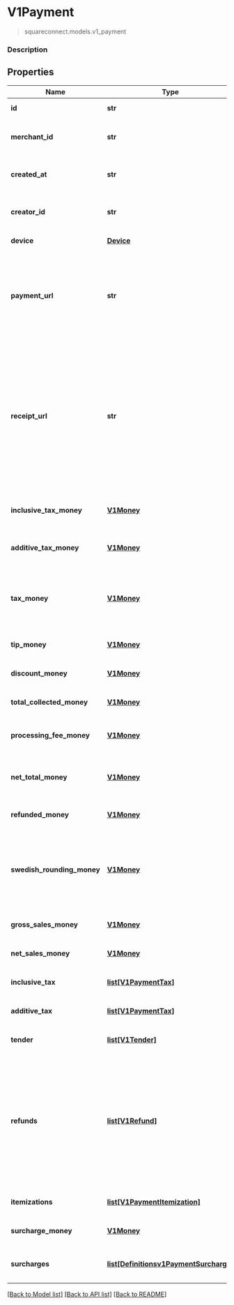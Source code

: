 # V1Payment
> squareconnect.models.v1_payment

### Description

## Properties
Name | Type | Description | Notes
------------ | ------------- | ------------- | -------------
**id** | **str** | The payment&#39;s unique identifier. | [optional]
**merchant_id** | **str** | The unique identifier of the merchant that took the payment. | [optional]
**created_at** | **str** | The time when the payment was created, in ISO 8601 format. | [optional]
**creator_id** | **str** | The unique identifier of the Square account that took the payment. | [optional]
**device** | [**Device**](Device.md) | The device that took the payment. | [optional]
**payment_url** | **str** | The URL of the payment&#39;s detail page in the merchant dashboard. The merchant must be signed in to the merchant dashboard to view this page. | [optional]
**receipt_url** | **str** | The URL of the receipt for the payment. Note that for split tender payments, this URL corresponds to the receipt for the first tender listed in the payment&#39;s tender field. Each Tender object has its own receipt_url field you can use to get the other receipts associated with a split tender payment. | [optional]
**inclusive_tax_money** | [**V1Money**](V1Money.md) | The sum of all inclusive taxes associated with the payment. | [optional]
**additive_tax_money** | [**V1Money**](V1Money.md) | The sum of all additive taxes associated with the payment. | [optional]
**tax_money** | [**V1Money**](V1Money.md) | The total of all taxes applied to the payment. This is always the sum of inclusive_tax_money and additive_tax_money. | [optional]
**tip_money** | [**V1Money**](V1Money.md) | The total of all tips applied to the payment. | [optional]
**discount_money** | [**V1Money**](V1Money.md) | The total of all discounts applied to the payment. | [optional]
**total_collected_money** | [**V1Money**](V1Money.md) | The total of all discounts applied to the payment. | [optional]
**processing_fee_money** | [**V1Money**](V1Money.md) | The total of all processing fees collected by Square for the payment. | [optional]
**net_total_money** | [**V1Money**](V1Money.md) | The amount to be deposited into the merchant&#39;s bank account for the payment. | [optional]
**refunded_money** | [**V1Money**](V1Money.md) | The total of all refunds applied to the payment. | [optional]
**swedish_rounding_money** | [**V1Money**](V1Money.md) | The total of all sales, including any applicable taxes, rounded to the smallest legal unit of currency (e.g., the nearest penny in USD, the nearest nickel in CAD) | [optional]
**gross_sales_money** | [**V1Money**](V1Money.md) | The total of all sales, including any applicable taxes. | [optional]
**net_sales_money** | [**V1Money**](V1Money.md) | The total of all sales, minus any applicable taxes. | [optional]
**inclusive_tax** | [**list[V1PaymentTax]**](V1PaymentTax.md) | All of the inclusive taxes associated with the payment. | [optional]
**additive_tax** | [**list[V1PaymentTax]**](V1PaymentTax.md) | All of the additive taxes associated with the payment. | [optional]
**tender** | [**list[V1Tender]**](V1Tender.md) | All of the additive taxes associated with the payment. | [optional]
**refunds** | [**list[V1Refund]**](V1Refund.md) | All of the refunds applied to the payment. Note that the value of all refunds on a payment can exceed the value of all tenders if a merchant chooses to refund money to a tender after previously accepting returned goods as part of an exchange. | [optional]
**itemizations** | [**list[V1PaymentItemization]**](V1PaymentItemization.md) | The items purchased in the payment. | [optional]
**surcharge_money** | [**V1Money**](V1Money.md) | The total of all surcharges applied to the payment. | [optional]
**surcharges** | [**list[Definitionsv1PaymentSurcharge]**](Definitionsv1PaymentSurcharge.md) | A list of all surcharges associated with the payment. | [optional]

[[Back to Model list]](../README.md#documentation-for-models) [[Back to API list]](../README.md#documentation-for-api-endpoints) [[Back to README]](../README.md)


